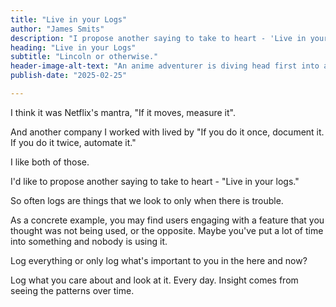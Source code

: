 ```yaml
--- 
title: "Live in your Logs"
author: "James Smits"
description: "I propose another saying to take to heart - 'Live in your logs.' So often logs are things that we look to only when there is trouble."
heading: "Live in your Logs"
subtitle: "Lincoln or otherwise."
header-image-alt-text: "An anime adventurer is diving head first into a living embodiment of computer logs, green terminal file cabinets."
publish-date: "2025-02-25"

---
```


I think it was Netflix's mantra, "If it moves, measure it". 

And another company I worked with lived by "If you do it once, document it. If you do it twice, automate it."

I like both of those.

I'd like to propose another saying to take to heart - "Live in your logs." 

So often logs are things that we look to only when there is trouble.

As a concrete example, you may find users engaging with a feature that you thought was not being used, or the opposite.  Maybe you've put a lot of time into something and nobody is using it.

<aside>
Log everything or only log what's important to you in the here and now?
</aside>

Log what you care about and look at it.  Every day. Insight comes from seeing the patterns over time.






